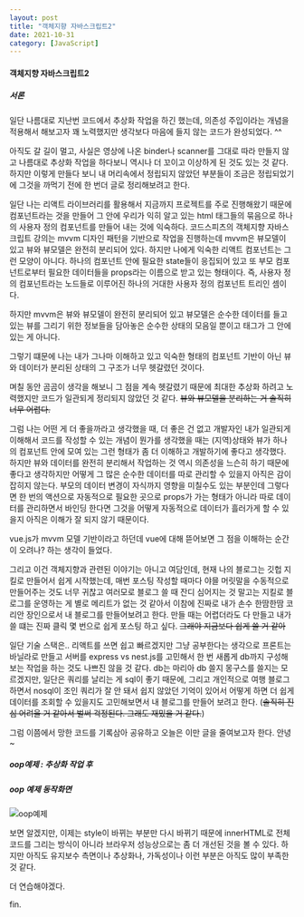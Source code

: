```yaml
---
layout: post
title: "객체지향 자바스크립트2"
date: 2021-10-31
category: [JavaScript]
---
```


#### 객체지향 자바스크립트2


##### 서론

일단 나름대로 지난번 코드에서 추상화 작업을 하긴 했는데, 의존성 주입이라는 개념을 적용해서 해보고자 꽤 노력했지만 생각보다 마음에 들지 않는 코드가 완성되었다. ^^

아직도 갈 길이 멀고, 사실은 영상에 나온 binder나 scanner를 그대로 따라 만들지 않고 나름대로 추상화 작업을 하다보니
역시나 더 꼬이고 이상하게 된 것도 있는 것 같다. 하지만 이렇게 만들다 보니 내 머리속에서 정립되지 않았던 부분들이 조금은 정립되었기에 그것을 까먹기 전에 한 번더 
글로 정리해보려고 한다.


일단 나는 리액트 라이브러리를 활용해서 지금까지 프로젝트를 주로 진행해왔기 때문에 컴포넌트라는 것을 만들어 그 안에 우리가 익히 알고 있는 
html 태그들의 묶음으로 하나의 사용자 정의 컴포넌트를 만들어 내는 것에 익숙하다. 코드스피츠의 객체지향 자바스크립트 강의는 mvvm 디자인 패턴을 기반으로 작업을 진행하는데
mvvm은 뷰모델이 있고 뷰와 뷰모델은 완전히 분리되어 있다. 하지만 나에게 익숙한 리액트 컴포넌트는 그런 모양이 아니다. 하나의 컴포넌트 안에 필요한 state들이 응집되어 있고
또 부모 컴포넌트로부터 필요한 데이터들을 props라는 이름으로 받고 있는 형태이다. 즉, 사용자 정의 컴포넌트라는 노드들로 이루어진 하나의 거대한 사용자 정의 컴포넌트 트리인 셈이다.

하지만 mvvm은 뷰와 뷰모델이 완전히 분리되어 있고 뷰모델은 순수한 데이터를 들고 있는 뷰를 그리기 위한 정보들을 담아놓은 순수한 상태의 모음일 뿐이고 태그가 그 안에 있는 게 아니다.

그렇기 떄문에 나는 내가 그나마 이해하고 있고 익숙한 형태의 컴포넌트 기반이 아닌 뷰와 데이터가 분리된 상태의 그 구조가 너무 헷갈렸던 것이다.

며칠 동안 곰곰이 생각을 해보니 그 점을 계속 헷갈렸기 때문에 최대한 추상화 하려고 노력했지만 코드가 일관되게 정리되지 않았던 것 같다. <s>뷰와 뷰모델을 분리하는 거 솔직히 너무 어렵다.</s>

그럼 나는 어떤 게 더 좋을까라고 생각했을 때, 더 좋은 건 없고 개발자인 내가 일관되게 이해해서 코드를 작성할 수 있는 개념이 뭔가를 생각했을 때는 (지역)상태와 뷰가 하나의 컴포넌트 안에 
모여 있는 그런 형태가 좀 더 이해하고 개발하기에 좋다고 생각했다. 하지만 뷰와 데이터를 완전히 분리해서 작업하는 것 역시 의존성을 느슨히 하기 때문에 좋다고 생각하지만 어떻게 그 많은 순수한 데이터를
따로 관리할 수 있을지 아직은 감이 잡히지 않는다. 부모의 데이터 변경이 자식까지 영향을 미칠수도 있는 부분인데 그렇다면 한 번의 액션으로 자동적으로 필요한 곳으로 props가 가는 형태가 아니라
따로 데이터를 관리하면서 바인딩 한다면 그것을 어떻게 자동적으로 데이터가 흘러가게 할 수 있을지 아직은 이해가 잘 되지 않기 때문이다.

vue.js가 mvvm 모델 기반이라고 하던데 vue에 대해 뜯어보면 그 점을 이해하는 순간이 오려나? 하는 생각이 들었다.


그리고 이건 객체지향과 관련된 이야기는 아니고 여담인데, 현재 나의 블로그는 깃헙 지킬로 만들어서 쉽게 시작했는데, 매번 포스팅 작성할 때마다 야믈 머릿말을 수동적으로 만들어주는 것도 
너무 귀찮고 여러모로 블로그 쓸 때 잔디 심어지는 것 말고는 지킬로 블로그를 운영하는 게 별로 메리트가 없는 것 같아서 이참에 진짜로 내가 손수 한땀한땀 코리안 장인으로서 
내 블로그를 만들어보려고 한다. 만들 때는 어렵더라도 다 만들고 내가 쓸 떄는 진짜 클릭 몇 번으로 쉽게 포스팅 하고 싶다.
<s>그래야 지금보다 쉽게 쓸 거 같아</s>

일단 기술 스택은.. 리액트를 쓰면 쉽고 빠르겠지만 그냥 공부한다는 생각으로 프론트는 바닐라로 만들고 서버를 express vs nest.js를 고민해서 
한 번 새롭게 db까지 구성해보는 작업을 하는 것도 나쁘진 않을 것 같다. db는 마리아 db 쓸지 몽구스를 쓸지는 모르겠지만, 일단은 쿼리를 날리는 게 sql이 좋기 때문에,
그리고 개인적으로 여행 블로그 하면서 nosql이 조인 쿼리가 잘 안 돼서 쉽지 않았던 기억이 있어서 어떻게 하면 더 쉽게 데이터를 조회할 수 있을지도
고민해보면서 내 블로그를 만들어 보려고 한다. (<s>솔직히 진심 어려울 거 같아서 벌써 걱정된다. 그래도 재밌을 거 같다.</s>)

그럼 이쯤에서 망한 코드를 기록삼아 공유하고 오늘은 이만 글을 줄여보고자 한다. 
안녕~

##### oop예제 : 추상화 작업 후
<script src="https://gist.github.com/SUPINKIM/e176ef4bbc4b06190e4ae4e0d4089a82.js"></script>



##### oop 예제 동작화면

![oop예제](https://user-images.githubusercontent.com/49034615/139572241-db528b4e-8a69-4c80-ad1d-9e0d93df34b5.gif)



보면 알겠지만, 이제는 style이 바뀌는 부분만 다시 바뀌기 때문에 innerHTML로 전체 코드를 그리는 방식이 아니라 브라우저 성능상으로는 좀 더 개선된 것을 볼 수 있다.
하지만 아직도 유지보수 측면이나 추상화나, 가독성이나 이런 부분은 아직도 많이 부족한 것 같다. 

더 연습해야겠다.

fin.




